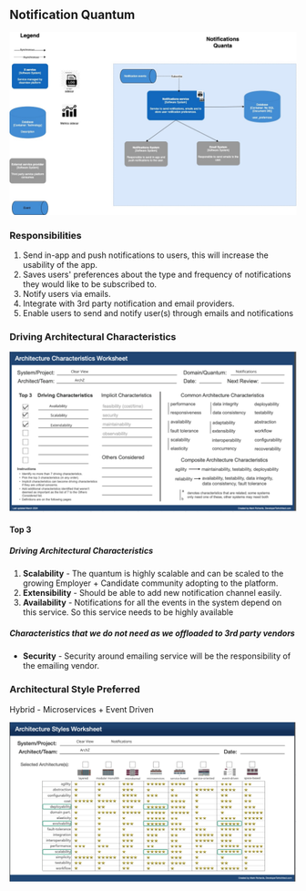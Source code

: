 ## Notification Quantum
![Image](/assets/C2_notifications_quanta.jpg)

### Responsibilities
1. Send in-app and push notifications to users, this will increase the usability of the app.
2. Saves users' preferences about the type and frequency of notifications they would like to be subscribed to.
3. Notify users via emails.
4. Integrate with 3rd party notification and email providers.
4. Enable users to send and notify user(s) through emails and notifications


### Driving Architectural Characteristics

![Image](/assets/notifications-arch-char-worksheet.png)
#### Top 3
##### Driving Architectural Characteristics
1. **Scalability** - The quantum is highly scalable and can be scaled to the growing Employer + Candidate community adopting to the platform.
2. **Extensibility** - Should be able to add new notification channel easily.
3. **Availability** - Notifications for all the events in the system depend on this service. So this service needs to be highly available

##### Characteristics that we do not need as we offloaded to 3rd party vendors
* **Security** - Security around emailing service will be the responsibility of the emailing vendor.


### Architectural Style Preferred
Hybrid - Microservices + Event Driven

![Image](/assets/notifications-arch-style-worksheet.png)

